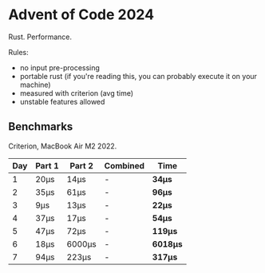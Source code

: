 # Advent of Code 2024

Rust. Performance.

Rules:

* no input pre-processing
* portable rust (if you're reading this, you can probably execute it on your machine)
* measured with criterion (avg time)
* unstable features allowed

## Benchmarks

Criterion, MacBook Air M2 2022.

| Day | Part 1 | Part 2 | Combined | Time       |
|-----|--------|--------|----------|------------|
| 1   | 20µs   | 14µs   | -        | **34µs**   |
| 2   | 35µs   | 61µs   | -        | **96µs**   |
| 3   | 9µs    | 13µs   | -        | **22µs**   |
| 4   | 37µs   | 17µs   | -        | **54µs**   |
| 5   | 47µs   | 72µs   | -        | **119µs**  |
| 6   | 18µs   | 6000µs | -        | **6018µs** |
| 7   | 94µs   | 223µs  | -        | **317µs**  |
